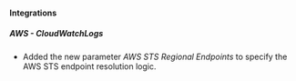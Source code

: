 
#### Integrations

##### AWS - CloudWatchLogs

- Added the new parameter *AWS STS Regional Endpoints* to specify the AWS STS endpoint resolution logic.
